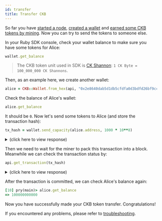 ```yaml
---
id: transfer
title: Transfer CKB
---
```


So far you have [started a node](run-node), [created a wallet](interact) and [earned some CKB tokens by mining](mine). Now you can try to send the tokens to someone else.

In your Ruby SDK console, check your wallet balance to make sure you have some tokens for Alice:
```ruby
wallet.get_balance
```

> The CKB token unit used in SDK is [CK Shannon](https://github.com/nervosnetwork/rfcs/blob/8a9a7870b2d356ec1daae3b85aeb24f793056bea/rfcs/0015-ckb-cryptoeconomics/0015-ckb-cryptoeconomics.md#native-tokens): `1 CK Byte = 100_000_000 CK Shannons`.

Then, as an example here, we create another wallet:
```ruby
alice = CKB::Wallet.from_hex(api, "0x2e8640dab5d1db5cfdfa0d3bdfd26bf9ccd04967b730236a74281fbcdfd68d8b")
```

Check the balance of Alice's wallet:
```ruby
alice.get_balance
```

It should be `0`. Now let's send some tokens to Alice (and store the transaction hash):
```ruby
tx_hash = wallet.send_capacity(alice.address, 1000 * 10**8)
```

<details>
<summary>(click here to view response)</summary>
```ruby
[7] pry(main)> tx_hash = wallet.send_capacity(alice.address, 1000 * 10**8)
=> "0xb76199fe641c8d6de8a7a7d4b2adb96cdb125e180147813d2981b4b7801c21c0"
```
</details>

Then we need to wait for the miner to pack this transaction into a block. Meanwhile we can check the transaction status by:
```ruby
api.get_transaction(tx_hash)
```

<details>
<summary>(click here to view response)</summary>
```ruby
[15] pry(main)> api.get_transaction(tx_hash)
=> #<CKB::Types::TransactionWithStatus:0x00007f9325bc5ec0
 @transaction=
  #<CKB::Types::Transaction:0x00007f9325bc5fb0
   @deps=
    [#<CKB::Types::OutPoint:0x00007f9325bc6460
      @block_hash=nil,
      @cell=
       #<CKB::Types::CellOutPoint:0x00007f9325bc64d8
        @index=0,
        @tx_hash="0xf8532f2ed92aad146878dca1d5ad9840e9c803ab85d1361652500eaee09c9038">>],
   @hash="0xb76199fe641c8d6de8a7a7d4b2adb96cdb125e180147813d2981b4b7801c21c0",
   @inputs=
    [#<CKB::Types::Input:0x00007f9325bc62d0
      @args=[],
      @previous_output=
       #<CKB::Types::OutPoint:0x00007f9325bc6348
        @block_hash=nil,
        @cell=
         #<CKB::Types::CellOutPoint:0x00007f9325bc63c0
          @index=0,
          @tx_hash="0x3f53986ab711c4d118f1c86e7c87988511852cb59b770ca26afe08ec9fd21fa2">>,
      @since="0">],
   @outputs=
    [#<CKB::Types::Output:0x00007f9325bc61b8
      @capacity="100000000000",
      @data="0x",
      @lock=
       #<CKB::Types::Script:0x00007f9325bc6230
        @args=["0xe3c7c50e2c7b4521bf962c6ef68e41c48b205dc6"],
        @code_hash="0x28e83a1277d48add8e72fadaa9248559e1b632bab2bd60b27955ebc4c03800a5">,
      @out_point=nil,
      @type=nil>,
     #<CKB::Types::Output:0x00007f9325bc60c8
      @capacity="4900000000000",
      @data="0x",
      @lock=
       #<CKB::Types::Script:0x00007f9325bc6140
        @args=["0xeb11266220bcd98e4a547168ec9424e1bf11c8fb"],
        @code_hash="0x28e83a1277d48add8e72fadaa9248559e1b632bab2bd60b27955ebc4c03800a5">,
      @out_point=nil,
      @type=nil>],
   @version=0,
   @witnesses=
    [#<CKB::Types::Witness:0x00007f9325bc6028
      @data=
       ["0x0353051e82d41413c5e14e0ad3e24eba15c9e50c0823b920fae5c777f59265370c",
        "0x3045022100da2ccc121c3680bbb01f895f52c248c220715da1b033a256d10b459e4a0b3d8b022008691a1b133a11edc9431e31e95a11138fa0e639b44039817658434b69f5fa3a",
        "0x4700000000000000"]>]>,
 @tx_status=
  #<CKB::Types::TxStatus:0x00007f9325bc5f38
   @block_hash="0xc0e5aa5a77e6e1c9227c987af774bd5e951a2eda63752354599a78263253795a",
   @status="committed">>
```
</details>

After the transaction is committed, we can check Alice's balance again:
```ruby
[10] pry(main)> alice.get_balance
=> 100000000000
```

Now you have successfully made your CKB token transfer. Congratulations!

If you encountered any problems, please refer to [troubleshooting](../references/troubleshooting).





